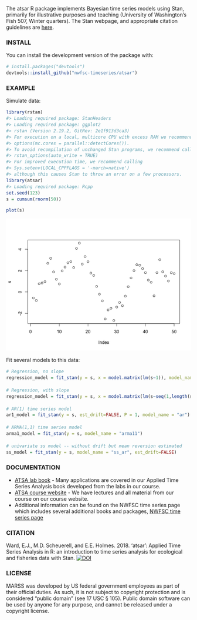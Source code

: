 

The atsar R package implements Bayesian time series models using Stan,
primarily for illustrative purposes and teaching (University of
Washington’s Fish 507, Winter quarters). The Stan webpage, and
appropriate citation guidelines are [here](http://mc-stan.org/).

### INSTALL

You can install the development version of the package with:

``` r
# install.packages("devtools")
devtools::install_github("nwfsc-timeseries/atsar")
```

### EXAMPLE

Simulate data:

``` r
library(rstan)
#> Loading required package: StanHeaders
#> Loading required package: ggplot2
#> rstan (Version 2.19.2, GitRev: 2e1f913d3ca3)
#> For execution on a local, multicore CPU with excess RAM we recommend calling
#> options(mc.cores = parallel::detectCores()).
#> To avoid recompilation of unchanged Stan programs, we recommend calling
#> rstan_options(auto_write = TRUE)
#> For improved execution time, we recommend calling
#> Sys.setenv(LOCAL_CPPFLAGS = '-march=native')
#> although this causes Stan to throw an error on a few processors.
library(atsar)
#> Loading required package: Rcpp
set.seed(123)
s = cumsum(rnorm(50))
```

``` r
plot(s)
```

![](README-figs/plot-1.png)

Fit several models to this data:

``` r
# Regression, no slope
regression_model = fit_stan(y = s, x = model.matrix(lm(s~1)), model_name="regression")

# Regression, with slope
regression_model = fit_stan(y = s, x = model.matrix(lm(s~seq(1,length(s)))), model_name="regression")

# AR(1) time series model
ar1_model = fit_stan(y = s, est_drift=FALSE, P = 1, model_name = "ar")

# ARMA(1,1) time series model
arma1_model = fit_stan(y = s, model_name = "arma11")

# univariate ss model -- without drift but mean reversion estimated
ss_model = fit_stan(y = s, model_name = "ss_ar", est_drift=FALSE)
```

### DOCUMENTATION

-   [ATSA lab book](https://nwfsc-timeseries.github.io/atsa-labs/) -
    Many applications are covered in our Applied Time Series Analysis
    book developed from the labs in our course.
-   [ATSA course website](https://nwfsc-timeseries.github.io/atsa/) - We
    have lectures and all material from our course on our course
    website.
-   Additional information can be found on the NWFSC time series page
    which includes several additional books and packages, [NWFSC time
    series page](https://nwfsc-timeseries.github.io/)

### CITATION

Ward, E.J., M.D. Scheuerell, and E.E. Holmes. 2018. ‘atsar’: Applied
Time Series Analysis in R: an introduction to time series analysis for
ecological and fisheries data with Stan.
[![DOI](https://zenodo.org/badge/DOI/10.5281/zenodo.1158021.svg)](https://doi.org/10.5281/zenodo.1158021)

### LICENSE

MARSS was developed by US federal government employees as part of their
official duties. As such, it is not subject to copyright protection and
is considered “public domain” (see 17 USC § 105). Public domain software
can be used by anyone for any purpose, and cannot be released under a
copyright license.
